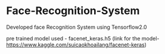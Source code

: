 # Face-Recognition-System
Developed face Recognition System using Tensorflow2.0

pre trained model used - facenet_keras.h5 (link for the model- https://www.kaggle.com/suicaokhoailang/facenet-keras)
